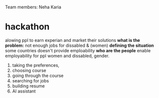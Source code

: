 Team members: Neha Karia
# hackathon

alowing ppl to earn experian and market their solutions
**what is the problem:**
not enough jobs for dissabled & (women)
**defining the situation**
some countries doesn't provide emploability
**who are the people**
enable employability for ppl women and dissabled, gender.

1) taking the preferences,
2) choosing course
3) going through the course
4) searching for jobs
5) building resume
6) AI assistant 

